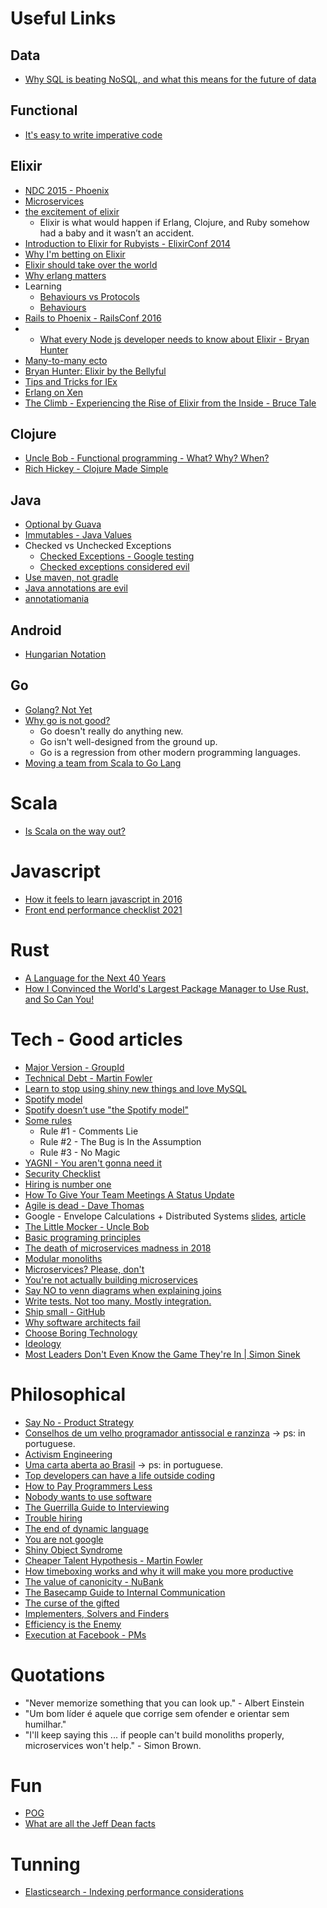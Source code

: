 # Useful Links

## Data
 - [Why SQL is beating NoSQL, and what this means for the future of data](https://blog.timescale.com/why-sql-beating-nosql-what-this-means-for-future-of-data-time-series-database-348b777b847a)

## Functional
 - [It's easy to write imperative code](http://staltz.com/its-easy-to-write-imperative.html)

## Elixir
 - [NDC 2015 - Phoenix](http://www.chrismccord.com/blog/2015/06/26/ndc-oslo-2015-phoenix-a-framework-for-the-modern-web/)
 - [Microservices](http://blog.plataformatec.com.br/2015/06/elixir-in-times-of-microservices/)
 - [the excitement of elixir](http://devintorr.es/blog/2013/01/22/the-excitement-of-elixir/)
   - Elixir is what would happen if Erlang, Clojure, and Ruby somehow had a baby and it wasn’t an accident.
 - [Introduction to Elixir for Rubyists - ElixirConf 2014](https://www.youtube.com/watch?v=XbD1Emhm31w&list=PLE7tQUdRKcyakbmyFcmznq2iNtL80mCsT&index=16)
 - [Why I'm betting on Elixir](https://medium.com/@kenmazaika/why-im-betting-on-elixir-7c8f847b58#.q3ddy5n32)
 - [Elixir should take over the world](https://www.youtube.com/watch?v=X25xOhntr6s)
 - [Why erlang matters](https://sameroom.io/blog/why-erlang-matters/)
 - Learning
   - [Behaviours vs Protocols](https://www.djm.org.uk/posts/elixir-behaviours-vs-protocols-what-is-the-difference/)
   - [Behaviours](https://www.djm.org.uk/posts/elixir-behaviours-vs-protocols-what-is-the-difference/) 
 - [Rails to Phoenix - RailsConf 2016](https://www.youtube.com/watch?v=OxhTQdcieQE)
 - * [What every Node js developer needs to know about Elixir - Bryan Hunter](https://www.youtube.com/watch?v=q8wueg2hswA)
 - [Many-to-many ecto](http://blog.roundingpegs.com/an-example-of-many-to-many-associations-in-ecto-and-phoenix/)
 - [Bryan Hunter: Elixir by the Bellyful](https://www.youtube.com/watch?time_continue=1119&v=iswld-Rpi_g)
 - [Tips and Tricks for IEx](https://blog.echobind.com/tips-and-tricks-for-iex-161d0049cfcd)
 - [Erlang on Xen](http://zerg.erlangonxen.org/)
 - [The Climb - Experiencing the Rise of Elixir from the Inside - Bruce Tale](https://www.youtube.com/watch?v=9lkO-kgxoiY)
 
## Clojure
 - [Uncle Bob - Functional programming - What? Why? When?](https://www.youtube.com/watch?v=7Zlp9rKHGD4)
 - [Rich Hickey - Clojure Made Simple](https://www.youtube.com/watch?v=VSdnJDO-xdg)

## Java
 - [Optional by Guava](https://github.com/google/guava/wiki/UsingAndAvoidingNullExplained)
 - [Immutables - Java Values](http://immutables.github.io/)
 - Checked vs Unchecked Exceptions
    - [Checked Exceptions - Google testing](http://googletesting.blogspot.com.br/2009/09/checked-exceptions-i-love-you-but-you.html)
    - [Checked exceptions considered evil](https://medium.com/@eob/checked-exceptions-considered-evil-f7d07e051fa6#.btctx1wye)
 - [Use maven, not gradle](https://rule1.quora.com/Use-Maven-Not-Gradle)
 - [Java annotations are evil](http://www.yegor256.com/2016/04/12/java-annotations-are-evil.html)
 - [annotatiomania](http://www.annotatiomania.com/)

## Android
 - [Hungarian Notation](http://jakewharton.com/just-say-no-to-hungarian-notation/)

## Go
 - [Golang? Not Yet](https://rule1.quora.com/Golang-Not-yet)
 - [Why go is not good?](http://yager.io/programming/go.html)
   - Go doesn't really do anything new. 
   - Go isn't well-designed from the ground up. 
   - Go is a regression from other modern programming languages.
 - [Moving a team from Scala to Go Lang](http://jimplush.com/talk/2015/12/19/moving-a-team-from-scala-to-golang/)
   
# Scala
 - [Is Scala on the way out?](https://www.linkedin.com/pulse/scala-way-out-owen-rubel)

# Javascript
 - [How it feels to learn javascript in 2016](https://hackernoon.com/how-it-feels-to-learn-javascript-in-2016-d3a717dd577f#.nis46p6at)
 - [Front end performance checklist 2021](https://www.smashingmagazine.com/2021/01/front-end-performance-2021-free-pdf-checklist/)

# Rust
  - [A Language for the Next 40 Years](https://www.youtube.com/watch?v=A3AdN7U24iU)
  - [How I Convinced the World's Largest Package Manager to Use Rust, and So Can You!](https://www.youtube.com/watch?v=GCsxYAxw3JQ&amp)
  
# Tech - Good articles
 - [Major Version - GroupId](http://jakewharton.com/java-interoperability-policy-for-major-version-updates/)
 - [Technical Debt - Martin Fowler](http://martinfowler.com/bliki/TechnicalDebtQuadrant.html)
 - [Learn to stop using shiny new things and love MySQL](https://engineering.pinterest.com/blog/learn-stop-using-shiny-new-things-and-love-mysql)
 - [Spotify model](https://labs.spotify.com/2014/03/27/spotify-engineering-culture-part-1/)
 - [Spotify doesn’t use "the Spotify model"](https://www.jeremiahlee.com/posts/failed-squad-goals/)
 - [Some rules](https://rule1.quora.com/The-Rules)
   - Rule #1 - Comments Lie
   - Rule #2 - The Bug is In the Assumption
   - Rule #3 - No Magic
 - [YAGNI - You aren't gonna need it](http://martinfowler.com/bliki/Yagni.html)
 - [Security Checklist](https://securitychecklist.org/)
 - [Hiring is number one](http://algeri-wong.com/yishan/engineering-management-hiring.html)
 - [How To Give Your Team Meetings A Status Update](https://blog.trello.com/give-team-meetings-status-update/?utm_source=newsletter&utm_medium=email&utm_campaign=MayNewsletter2)
 - [Agile is dead - Dave Thomas](https://www.youtube.com/watch?v=a-BOSpxYJ9M)
 - Google - Envelope Calculations + Distributed Systems [slides](http://www.cs.cornell.edu/projects/ladis2009/talks/dean-keynote-ladis2009.pdf), [article](http://highscalability.com/blog/2011/1/26/google-pro-tip-use-back-of-the-envelope-calculations-to-choo.html)
 - [The Little Mocker - Uncle Bob](https://8thlight.com/blog/uncle-bob/2014/05/14/TheLittleMocker.html)
 - [Basic programing principles](http://www.makeuseof.com/tag/basic-programming-principles/)
 - [The death of microservices madness in 2018](http://www.dwmkerr.com/the-death-of-microservice-madness-in-2018/)
 - [Modular monoliths](https://www.youtube.com/watch?v=kbKxmEeuvc4)
 - [Microservices? Please, don't](https://dzone.com/articles/microservices-please-dont)
 - [You're not actually building microservices](https://www.simplethread.com/youre-not-actually-building-microservices/)
 - [Say NO to venn diagrams when explaining joins](https://blog.jooq.org/2016/07/05/say-no-to-venn-diagrams-when-explaining-joins/)
 - [Write tests. Not too many. Mostly integration.](https://kentcdodds.com/blog/write-tests)
 - [Ship small - GitHub](https://dev.to/mscccc/how-we-use-ship-small-to-rapidly-build-new-features-at-github-5cl9)
 - [Why software architects fail](https://youtu.be/AkYDsiRVqno)
 - [Choose Boring Technology](https://mcfunley.com/choose-boring-technology)
 - [Ideology](https://www.destroyallsoftware.com/talks/ideology)
 - [Most Leaders Don't Even Know the Game They're In | Simon Sinek](https://www.youtube.com/watch?v=RyTQ5-SQYTo)

# Philosophical
 - [Say No - Product Strategy](http://www.productstrategymeanssayingno.com/)
 - [Conselhos de um velho programador antissocial e ranzinza](https://medium.com/brasil/conselhos-de-um-velho-programador-antissocial-e-ranzinza-3b32f7ba4561#.rofq6w922) -> ps: in portuguese.
 - [Activism Engineering](http://matthewbischoff.com/activist-engineering/)
 - [Uma carta aberta ao Brasil](http://markmanson.net/brazil_pt) -> ps: in portuguese.
 - [Top developers can have a life outside coding](http://www.belenalbeza.com/top-developers-can-have-a-life-outside-coding/?utm_content=buffer8d663&utm_medium=social&utm_source=facebook.com&utm_campaign=buffer)
 - [How to Pay Programmers Less](http://www.yegor256.com/2016/12/06/how-to-pay-programmers-less.html)
 - [Nobody wants to use software](https://medium.freecodecamp.com/nobody-wants-to-use-software-a75643bee654#.uzvcfmjji)
 - [The Guerrilla Guide to Interviewing](https://www.joelonsoftware.com/2006/10/25/the-guerrilla-guide-to-interviewing-version-30/)
 - [Trouble hiring](https://hiringengineersbook.com/post/trouble-hiring/)
 - [The end of dynamic language](http://elbenshira.com/blog/the-end-of-dynamic-languages/)
 - [You are not google](https://blog.bradfieldcs.com/you-are-not-google-84912cf44afb)
 - [Shiny Object Syndrome](https://personalexcellence.co/blog/shiny-object-syndrome/)
 - [Cheaper Talent Hypothesis - Martin Fowler](https://martinfowler.com/bliki/CheaperTalentHypothesis.html)
 - [How timeboxing works and why it will make you more productive](https://hbr.org/2018/12/how-timeboxing-works-and-why-it-will-make-you-more-productive)
 - [The value of canonicity - NuBank](https://building.nubank.com.br/the-value-of-canonicity/)
 - [The Basecamp Guide to Internal Communication](https://basecamp.com/guides/how-we-communicate)
 - [The curse of the gifted](https://lwn.net/2000/0824/a/esr-sharing.php3)
 - [Implementers, Solvers and Finders](https://rkoutnik.com/2016/04/21/implementers-solvers-and-finders.html)
 - [Efficiency is the Enemy](https://fs.blog/2021/05/slack/)
 - [Execution at Facebook - PMs](https://productlife.to/p/-execution-at-facebook)

# Quotations
 - "Never memorize something that you can look up." - Albert Einstein
 - "Um bom líder é aquele que corrige sem ofender e orientar sem humilhar."
 - "I'll keep saying this ... if people can't build monoliths properly, microservices won't help." - Simon Brown.
 
# Fun
 - [POG](http://pt.slideshare.net/josenaldomatos/programao-orientada-a-gambiarra-30097904/26)
 - [What are all the Jeff Dean facts](https://www.quora.com/What-are-all-the-Jeff-Dean-facts)

# Tunning
 - [Elasticsearch - Indexing performance considerations](https://www.elastic.co/blog/performance-considerations-elasticsearch-indexing)
